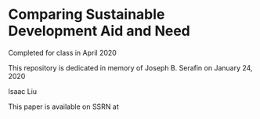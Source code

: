 # Comparing Sustainable Development Aid and Need
Completed for class in April 2020  

This repository is dedicated in memory of Joseph B. Serafin on January 24, 2020  

Isaac Liu

This paper is available on SSRN at
